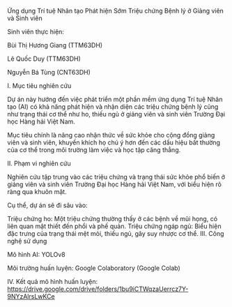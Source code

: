 Ứng dụng Trí tuệ Nhân tạo Phát hiện Sớm Triệu chứng Bệnh lý ở Giảng viên và Sinh viên

Sinh viên thực hiện:

Bùi Thị Hương Giang (TTM63DH)

Lê Quốc Duy (TTM63DH)

Nguyễn Bá Tùng (CNT63DH)

I. Mục tiêu nghiên cứu

Dự án này hướng đến việc phát triển một phần mềm ứng dụng Trí tuệ Nhân tạo (AI) có khả năng phát hiện và nhận diện các triệu chứng bệnh lý cũng như trạng thái cơ thể như ho, thiếu ngủ ở giảng viên và sinh viên Trường Đại học Hàng hải Việt Nam.

Mục tiêu chính là nâng cao nhận thức về sức khỏe cho cộng đồng giảng viên và sinh viên, khuyến khích họ chú ý hơn đến các dấu hiệu bất thường của cơ thể trong môi trường làm việc và học tập căng thẳng.

II. Phạm vi nghiên cứu

Nghiên cứu tập trung vào các triệu chứng và trạng thái sức khỏe phổ biến ở giảng viên và sinh viên Trường Đại học Hàng hải Việt Nam, với biểu hiện rõ ràng qua khuôn mặt.

Cụ thể, dự án sẽ đi sâu vào:

Triệu chứng ho: Một triệu chứng thường thấy ở các bệnh về mũi họng, có liên quan mật thiết đến phổi và phế quản.
Triệu chứng ngáp ngủ: Biểu hiện đặc trưng của trạng thái mệt mỏi, thiếu ngủ, gây suy nhược cơ thể.
III. Công nghệ sử dụng

Mô hình AI: YOLOv8

Môi trường huấn luyện: Google Colaboratory (Google Colab)

IV. Kết quả mô hình huấn luyện: 
https://drive.google.com/drive/folders/1bu9iCTWqzaUerrcz7Y-9NYzAlrsLwKCe
